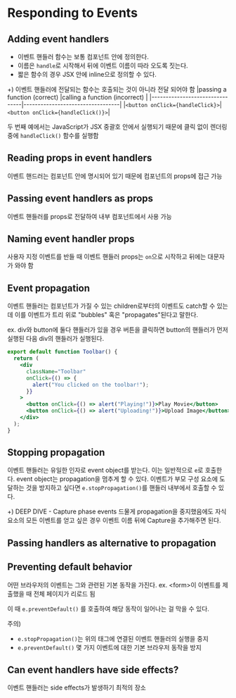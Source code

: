 # Responding to Events

## Adding event handlers

- 이벤트 핸들러 함수는 보통 컴포넌트 안에 정의한다.
- 이름은 `handle`로 시작해서 뒤에 이벤트 이름이 따라 오도록 짓는다.
- 짧은 함수의 경우 JSX 안에 inline으로 정의할 수 있다.

+)
이벤트 핸들러에 전달되는 함수는 호출되는 것이 아니라 전달 되어야 함
|passing a function (correct) |calling a function (incorrect) |
|--------------------------------|----------------------------------|
|`<button onClick={handleClick}>`|`<button onClick={handleClick()}>`|

두 번째 예에서는 JavaScript가 JSX 중괄호 안에서 실행되기 때문에 클릭 없이 렌더링 중에 `handleClick()` 함수를 실행함

## Reading props in event handlers

이벤트 핸드러는 컴포넌트 안에 명시되어 있기 때문에 컴포넌트의 props에 접근 가능

## Passing event handlers as props

이벤트 핸들러를 props로 전달하여 내부 컴포넌트에서 사용 가능

## Naming event handler props

사용자 지정 이벤트를 반들 때 이벤트 핸들러 props는 `on`으로 시작하고 뒤에는 대문자가 와야 함

## Event propagation

이벤트 핸들러는 컴포넌트가 가질 수 있는 children로부터의 이벤트도 catch할 수 있는데 이를 이벤트가 트리 위로 "bubbles" 혹은 "propagates"된다고 말한다.

ex.
div와 button에 둘다 핸들러가 있을 경우 버튼을 클릭하면 button의 핸들러가 먼저 실행된 다음 div의 핸들러가 실행된다.

```jsx
export default function Toolbar() {
  return (
    <div
      className="Toolbar"
      onClick={() => {
        alert("You clicked on the toolbar!");
      }}
    >
      <button onClick={() => alert("Playing!")}>Play Movie</button>
      <button onClick={() => alert("Uploading!")}>Upload Image</button>
    </div>
  );
}
```

## Stopping propagation

이벤트 핸들러는 유일한 인자로 event object를 받는다. 이는 일반적으로 `e`로 호출한다.
event object는 propagation을 멈추게 할 수 있다. 이벤트가 부모 구성 요소에 도달하는 것을 방지하고 싶다면 `e.stopPropagation()`를 핸들러 내부에서 호출할 수 있다.

+) DEEP DIVE - Capture phase events
드물게 propagation을 중지했음에도 자식 요소의 모든 이벤트를 얻고 싶은 경우 이벤트 이름 뒤에 Capture을 추가해주면 된다.

## Passing handlers as alternative to propagation

## Preventing default behavior

어떤 브라우저의 이벤트는 그와 관련된 기본 동작을 가진다.
ex. \<form>이 이벤트를 제출했을 때 전체 페이지가 리로드 됨

이 때 `e.preventDefault()` 를 호출하여 해당 동작이 일어나는 걸 막을 수 있다.

주의)

- `e.stopPropagation()`는 위의 태그에 연결된 이벤트 핸들러의 실행을 중지
- `e.preventDefault()` 몇 가지 이벤트에 대한 기본 브라우저 동작을 방지

## Can event handlers have side effects?

이벤트 핸들러는 side effects가 발생하기 최적의 장소
